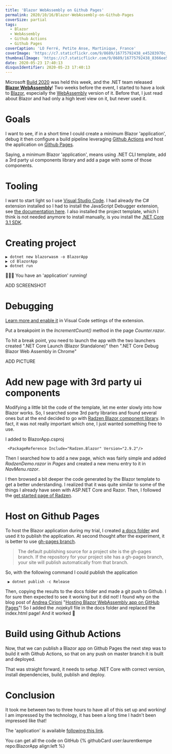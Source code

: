 ```yaml
---
title: 'Blazor WebAssembly on Github Pages'
permalink: 2020/10/16/Blazor-WebAssembly-on-Github-Pages
coverSize: partial
tags:
  - Blazor
  - WebAssembly
  - Github Actions
  - Github Pages
coverCaption: 'LO Ferré, Petite Anse, Martinique, France'
coverImage: 'https://c7.staticflickr.com/9/8689/16775792438_e45283970c_h.jpg'
thumbnailImage: 'https://c7.staticflickr.com/9/8689/16775792438_8366ee5732_q.jpg'
date: 2020-05-23 17:40:13
disqusIdentifier: 2020-05-23 17:40:13
---
```

Microsoft [Build 2020](https://mybuild.microsoft.com/sessions?t=%257B%2522from%2522%253A%25222020-05-19T00%253A00%253A00%252B02%253A00%2522%252C%2522to%2522%253A%25222020-05-21T23%253A59%253A00%252B02%253A00%2522%257D) was held this week, and the .NET team released **[Blazor WebAssembly](https://devblogs.microsoft.com/aspnet/blazor-webassembly-3-2-0-now-available/)**! Two weeks before the event, I started to have a look to [Blazor](https://dotnet.microsoft.com/apps/aspnet/web-apps/blazor), especially the [WebAssembly](https://webassembly.org/) version of it. Before that, I just read about Blazor and had only a high level view on it, but never used it.
<!-- more -->
# Goals

I want to see, if in a short time I could create a minimum Blazor 'application', debug it then configure a build pipeline leveraging [Github Actions](https://github.com/features/actions) and host the application on [Github Pages](https://pages.github.com/).

Saying, a minimum Blazor 'application', means using .NET CLI template, add a 3rd party ui components library and add a page with some of those components.

# Tooling

I want to start light so I use [Visual Studio Code](https://code.visualstudio.com/). I had already the C# extension installed so I had to install the JavaScript Debugger extension, see [the documentation here](https://docs.microsoft.com/en-us/aspnet/core/blazor/get-started?view=aspnetcore-3.1&tabs=visual-studio-code). I also installed the project template, which I think is not needed anymore to install manually, is you install the [.NET Core 3.1 SDK](https://dotnet.microsoft.com/download/dotnet-core/3.1).

# Creating project

    ▶ dotnet new blazorwasm -o BlazorApp
    ▶ cd BlazorApp
    ▶ dotnet run

🎉🎉🎉 You have an 'application' running!

ADD SCREENSHOT

# Debugging

 [Learn more and enable it](https://docs.microsoft.com/en-us/aspnet/core/blazor/debug?tabs=visual-studio-code&view=aspnetcore-3.1#vscode) in Visual Code settings of the extension.

Put a breakpoint in the *IncrementCount()* method in the page *Counter.razor*.

To hit a break point, you need to launch the app with the two launchers created ".NET Core Launch (Blazor Standalone)" then ".NET Core Debug Blazor Web Assembly in Chrome"

ADD PICTURE

# Add new page with 3rd party ui components

Modifying a little bit the code of the template, let me enter slowly into how Blazor works. So, I searched some 3rd party libraries and found several ones but at the end decided to go with [Radzen Blazor component library](https://blazor.radzen.com/). In fact, it was not really important which one, I just wanted something free to use.

I added to BlazorApp.csproj

     <PackageReference Include="Radzen.Blazor" Version="2.9.2"/>

Then I searched how to add a new page, which was fairly simple and added *RadzenDemo.razor* in *Pages* and created a new menu entry to it in *NavMenu.razor*.

I then browsed a bit deeper the code generated by the Blazor template to get a better understanding. I realized that it was quite similar to some of the things I already have seen with ASP.NET Core and Razor. Then, I followed the [get started page of Radzen](https://blazor.radzen.com/get-started).

# Host on Github Pages

To host the Blazor application during my trial, I created [a docs folder](https://help.github.com/en/github/working-with-github-pages/creating-a-github-pages-site#creating-a-repository-for-your-site) and used it to publish the application. At second thought after the experiment, it is better to use [gh-pages branch](https://help.github.com/en/github/working-with-github-pages/creating-a-github-pages-site#creating-a-repository-for-your-site).

 > The default publishing source for a project site is the gh-pages branch. If the repository for your project site has a gh-pages branch, your site will publish automatically from that branch.

 So, with the following command I could publish the application

     ▶ dotnet publish -c Release

Then, copying the results to the docs folder and made a git push to Github. I for sure then expected to see it working but it did not! I found why on the blog post of [Andrea Cirioni](https://twitter.com/cirio) "[Hosting Blazor WebAssembly app on GitHub Pages](https://dev.to/cirio/hosting-blazor-webassembly-app-on-github-pages-137k)"! So I added the .nojekyll file in the docs folder and replaced the index.html page! And it worked 🎉

# Build using Github Actions

Now, that we can publish a Blazor app on Github Pages the next step was to build it with Github Actions, so that on any push on master branch it is built and deployed.

That was straight forward, it needs to setup .NET Core with correct version, install dependencies, build, publish and deploy.

# Conclusion

It took me between two to three hours to have all of this set up and working!
I am impressed by the technology, it has been a long time I hadn't been impressed like that!

The 'application' is available [following this link](https://laurentkempe.com/BlazorApp/).

You can get all the code on GitHub
{% githubCard user:laurentkempe repo:BlazorApp align:left %}
